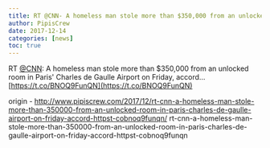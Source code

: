 ```yaml
---
title: RT @CNN- A homeless man stole more than $350,000 from an unlocked room in Paris- Charles de Gaulle Airport on Friday, accord… https-//t.co/BNOQ9FunQN
author: PipisCrew
date: 2017-12-14
categories: [news]
toc: true
---
```


RT [@CNN](https://twitter.com/@CNN): A homeless man stole more than $350,000 from an unlocked room in Paris' Charles de Gaulle Airport on Friday, accord… [https://t.co/BNOQ9FunQN](https://t.co/BNOQ9FunQN)

origin - http://www.pipiscrew.com/2017/12/rt-cnn-a-homeless-man-stole-more-than-350000-from-an-unlocked-room-in-paris-charles-de-gaulle-airport-on-friday-accord-httpst-cobnoq9funqn/ rt-cnn-a-homeless-man-stole-more-than-350000-from-an-unlocked-room-in-paris-charles-de-gaulle-airport-on-friday-accord-httpst-cobnoq9funqn